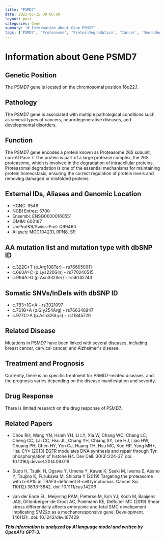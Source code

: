 ```yaml
---
title: "PSMD7"
date: 2023-05-15 00:00:00
layout: post
categories: Gene
summary: "# Information about Gene PSMD7"
tags: ['PSMD7', 'Proteasome', 'ProteinDegradation', 'Cancer', 'NeurodegenerativeDiseases', 'DevelopmentalDisorders', 'Mutation', 'DrugResponse']
---
```


# Information about Gene PSMD7

## Genetic Position
The PSMD7 gene is located on the chromosomal position 16q22.1.

## Pathology
The PSMD7 gene is associated with multiple pathological conditions such as several types of cancers, neurodegenerative diseases, and developmental disorders.

## Function
The PSMD7 gene encodes a protein known as Proteasome 26S subunit, non-ATPase 7. The protein is part of a large protease complex, the 26S proteasome, which is involved in the degradation of intracellular proteins. Proteasomal degradation is one of the essential mechanisms for maintaining protein homeostasis, ensuring the correct regulation of protein levels and removing damaged or misfolded proteins.

## External IDs, Aliases and Genomic Location
- HGNC: 9546
- NCBI Entrez: 5700
- Ensembl: ENSG00000160551
- OMIM: 602167
- UniProtKB/Swiss-Prot: Q99460
- Aliases: MGC104231, RPN8, S9

## AA mutation list and mutation type with dbSNP ID
- c.322C>T (p.Arg108Ter) - rs766050011
- c.660A>C (p.Lys220Gln) - rs770240515
- c.994A>G (p.Asn332Ser) - rs56142743

## Somatic SNVs/InDels with dbSNP ID
- c.783+1G>A - rs3021097
- c.761G>A (p.Gly254Arg) - rs766348947
- c.977C>A (p.Asn326Lys) - rs11845729

## Related Disease
Mutations in PSMD7 have been linked with several diseases, including breast cancer, cervical cancer, and Alzheimer's disease.

## Treatment and Prognosis
Currently, there is no specific treatment for PSMD7-related diseases, and the prognosis varies depending on the disease manifestation and severity.

## Drug Response
There is limited research on the drug response of PSMD7.

## Related Papers
- Chou RH, Wang YN, Hsieh YH, Li LY, Xia W, Chang WC, Chang LC, Cheng CC, Lai CC, Hsu JL, Chang YH, Chiang SY, Lee HJ, Liao HW, Chuang PH, Chen HY, Yen CJ, Huang TH, Hsu MC, Kuo HP, Yang MH*, Hsu CY* (2013) EGFR modulates DNA synthesis and repair through Tyr phosphorylation of histone H4. Dev Cell. 30(3):224-37. doi: 10.1016/j.devcel.2014.06.016 

- Sudo H, Tsuiki H, Ogawa Y, Umena Y, Kawai K, Saeki M, Iwama E, Asano Y, Tsujino K, Furukawa M, Shibata Y (2019) Targeting the proteasome with b-AP15 in TRAF3-deficient B-cell lymphomas. Cancer Sci. 110(12):3833-3842. doi: 10.1111/cas.14206

- van der Ende EL, Meijering RAM, Pieterse M, Kim YJ, Koch M, Baaijens JAS, Gittenberger-de Groot AC, Poelmann RE, DeRuiter MC (2019) Shear stress differentially affects embryonic and fetal SMC development implicating SM22α as a mechanoresponsive gene. Development. 146(12):. doi: 10.1242/dev.167429

**_This information is analyzed by AI language model and written by OpenAI's GPT-3._**